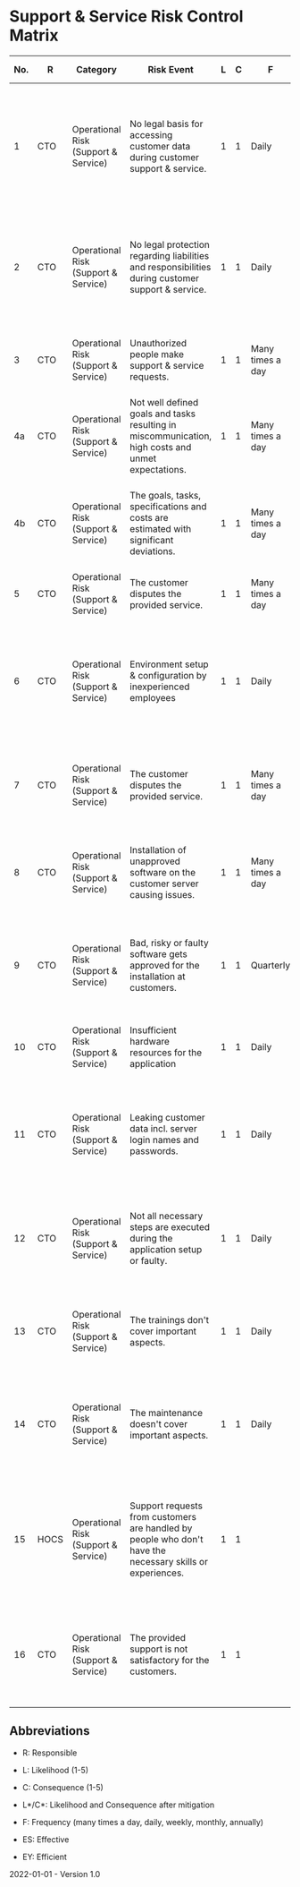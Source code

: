 # Support & Service Risk Control Matrix

| No.  | R    | Category                             | Risk Event                                                   | L    | C    | F                | Cause | Mitigation Type     | Mitigation Strategy                                          | L*   | C*   | Changes | Comments | ES   | EY   | Evidences |
| ---- | ---- | ------------------------------------ | ------------------------------------------------------------ | ---- | ---- | ---------------- | ----- | ------------------- | ------------------------------------------------------------ | ---- | ---- | ------- | -------- | ---- | ---- | --------- |
| 1    | CTO  | Operational Risk (Support & Service) | No legal basis for accessing customer data during customer support & service. | 1    | 1    | Daily            |       | Preventing (Manual) | Every customer must sign the Customer Data Protection Policy before they can receive support & service | 1    | 1    |         |          | yes  | yes  |           |
| 2    | CTO  | Operational Risk (Support & Service) | No legal protection regarding liabilities and responsibilities during customer support & service. | 1    | 1    | Daily            |       | Preventing (Manual) | Every customer must sign the Customer Service Agreement before they can receive support & service | 1    | 1    |         |          | yes  | yes  |           |
| 3    | CTO  | Operational Risk (Support & Service) | Unauthorized people make support & service requests.         | 1    | 1    | Many times a day |       | Preventing (Manual) | Only authorized  are allowed to do support & service requests | 1    | 1    |         |          | yes  | yes  |           |
| 4a   | CTO  | Operational Risk (Support & Service) | Not well defined goals and tasks resulting in miscommunication, high costs and unmet expectations. | 1    | 1    | Many times a day |       | Preventing (Manual) | Define goals, tasks, specifications and costs in writing in an offer. | 1    | 1    |         |          | yes  | yes  |           |
| 4b   | CTO  | Operational Risk (Support & Service) | The goals, tasks, specifications and costs are estimated with significant deviations. | 1    | 1    | Many times a day |       | Preventing (Manual) | Only personnel with sufficient experience is allowed to make these estimations | 1    | 1    |         |          | yes  | yes  |           |
| 5    | CTO  | Operational Risk (Support & Service) | The customer disputes the provided service.                  | 1    | 1    | Many times a day |       | Preventing (Manual) | The customer must approve the offer in writing.              | 1    | 1    |         |          | yes  | yes  |           |
| 6    | CTO  | Operational Risk (Support & Service) | Environment setup & configuration by inexperienced employees | 1    | 1    | Daily            |       | Preventing (Manual) | Only employees with sufficient experience are allowed to perform the environment setup & configuration. | 1    | 1    |         |          | yes  | yes  |           |
| 7    | CTO  | Operational Risk (Support & Service) | The customer disputes the provided service.                  | 1    | 1    | Many times a day |       | Preventing (Manual) | Software setup & configuration is only allowed together with the customer. | 1    | 1    |         |          | yes  | yes  |           |
| 8    | CTO  | Operational Risk (Support & Service) | Installation of unapproved software on the customer server causing issues. | 1    | 1    | Many times a day |       | Preventing (Manual) | Only approved software is allowed to get installed on the customer servers | 1    | 1    |         |          | yes  | yes  |           |
| 9    | CTO  | Operational Risk (Support & Service) | Bad, risky or faulty software gets approved for the installation at customers. | 1    | 1    | Quarterly        |       | Preventing (Manual) | Only the CTO is allowed to approve software to be installed on customer hardware after testing. | 1    | 1    |         |          | yes  | yes  |           |
| 10   | CTO  | Operational Risk (Support & Service) | Insufficient hardware resources for the application          | 1    | 1    | Daily            |       | Preventing (Manual) | Tested system requirements are provided for the customers.   | 1    | 1    |         |          | yes  | yes  |           |
| 11   | CTO  | Operational Risk (Support & Service) | Leaking customer data incl. server login names and passwords. | 1    | 1    | Daily            |       | Preventing (Manual) | No customer data incl. server login names or passwords are stored on the organization side. | 1    | 1    |         |          | yes  | yes  |           |
| 12   | CTO  | Operational Risk (Support & Service) | Not all necessary steps are executed during the application setup or faulty. | 1    | 1    | Daily            |       | Preventing (Manual) | A Application Install Checklist is provided which has to be used during the install process. | 1    | 1    |         |          | yes  | yes  |           |
| 13   | CTO  | Operational Risk (Support & Service) | The trainings don't cover important aspects.                 | 1    | 1    | Daily            |       | Preventing (Manual) | Trainings must be held according to the Training Manuals defined by the CTO. | 1    | 1    |         |          | yes  | yes  |           |
| 14   | CTO  | Operational Risk (Support & Service) | The maintenance doesn't cover important aspects.             | 1    | 1    | Daily            |       | Preventing (Manual) | Maintenance must be performed according to the Maintenance Checklist defined by the CTO. | 1    | 1    |         |          | yes  | yes  |           |
| 15   | HOCS | Operational Risk (Support & Service) | Support requests from customers are handled by people who don't have the necessary skills or experiences. | 1    | 1    |                  |       | Preventing (Manual) | Support requests are assigned according to experiences and skillsets by team leaders, senior employees or the HOCS. | 1    | 1    |         |          | yes  | yes  |           |
| 16   | CTO  | Operational Risk (Support & Service) | The provided support is not satisfactory for the customers.  | 1    | 1    |                  |       | Revealing (Manual)  | Customers have the option to provide feedback after every closed support request. | 1    | 1    |         |          | yes  | yes  |           |

## Abbreviations

* R: Responsible

* L: Likelihood (1-5)

* C: Consequence (1-5)

* L\*/C\*: Likelihood and Consequence after mitigation

* F: Frequency (many times a day, daily, weekly, monthly, annually)

* ES: Effective

* EY: Efficient

2022-01-01 - Version 1.0
